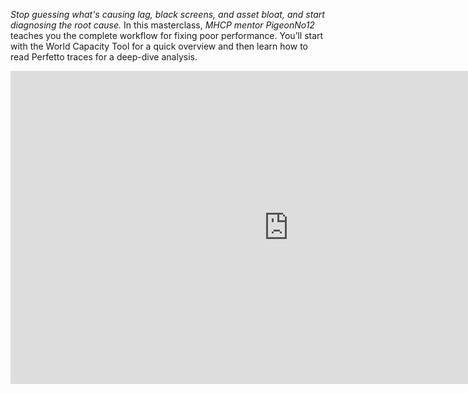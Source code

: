 *Stop guessing what's causing lag, black screens, and asset bloat, and start diagnosing the root cause.* In this masterclass, *MHCP mentor PigeonNo12* teaches you the complete workflow for fixing poor performance. You’ll start with the World Capacity Tool for a quick overview and then learn how to read Perfetto traces for a deep-dive analysis.

<iframe width="890" height="501" src="https://www.youtube.com/embed/jWVT3tBY0Pc" title="Improve Frame Rates and Custom Asset Bloat" frameborder="0" allow="accelerometer; autoplay; clipboard-write; encrypted-media; gyroscope; picture-in-picture; web-share" referrerpolicy="strict-origin-when-cross-origin" allowfullscreen></iframe>